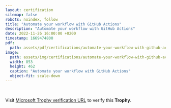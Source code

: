 ```yaml
---
layout: certification
sitemap: false
robots: noindex, follow
title: "Automate your workflow with GitHub Actions"
description: "Automate your workflow with GitHub Actions"
date: 2022-11-26 16:00:00 +0200
timestamp: 1669474800
pdf:
  path: assets/pdf/certifications/automate-your-workflow-with-github-actions.pdf
image:
  path: assets/img/certifications/automate-your-workflow-with-github-actions.webp
  width: 853
  height: 462
  caption: "Automate your workflow with GitHub Actions"
  object-fit: scale-down
---
```


<br />

<p class="lead text-center">
    Visit <a href="https://learn.microsoft.com/en-us/training/achievements/learn.automate-workflow-github-actions.trophy?username=char0n">Microsoft Trophy verification URL</a> to verify this <strong>Trophy</strong>.
</p>
